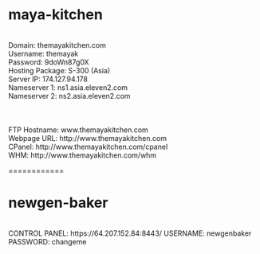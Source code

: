 maya-kitchen
============
<br>
Domain: themayakitchen.com<br>
Username: themayak<br>
Password: 9doWn87g0X<br>
Hosting Package: S-300 (Asia)<br>
Server IP: 174.127.94.178<br>
Nameserver 1: ns1.asia.eleven2.com<br>
Nameserver 2: ns2.asia.eleven2.com<br>
<br>
<br>
<br>
FTP Hostname: www.themayakitchen.com<br>
Webpage URL: http://www.themayakitchen.com<br>
CPanel: http://www.themayakitchen.com/cpanel<br>
WHM: http://www.themayakitchen.com/whm<br>

============

newgen-baker
============
<br>
CONTROL PANEL: https://64.207.152.84:8443/
USERNAME: newgenbaker
PASSWORD: changeme
</br>
